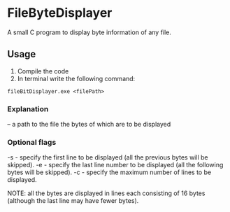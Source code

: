# FileByteDisplayer
A small C program to display byte information of any file.

## Usage
1. Compile the code
2. In terminal write the following command:
```
fileBitDisplayer.exe <filePath>
```
### Explanation
<filePath> – a path to the file the bytes of which are to be displayed

### Optional flags
-s <startLineNumber> - specify the first line to be displayed (all the previous bytes will be skipped).
-e <endLineNumber> - specify the last line number to be displayed (all the following bytes will be skipped).
-c <lineCountNumber> - specify the maximum number of lines to be displayed.

NOTE: all the bytes are displayed in lines each consisting of 16 bytes (although the last line may have fewer bytes).
